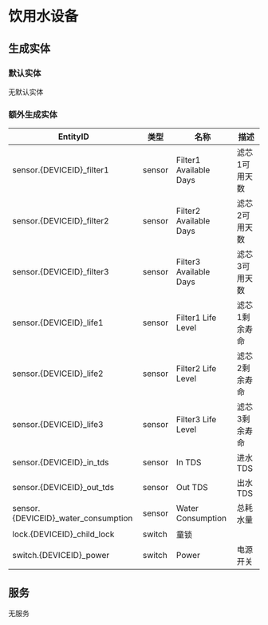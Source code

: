 # 饮用水设备

## 生成实体

### 默认实体

无默认实体

### 额外生成实体

| EntityID                             | 类型   | 名称                   | 描述          |
| ------------------------------------ | ------ | ---------------------- | ------------- |
| sensor.{DEVICEID}\_filter1           | sensor | Filter1 Available Days | 滤芯1可用天数 |
| sensor.{DEVICEID}\_filter2           | sensor | Filter2 Available Days | 滤芯2可用天数 |
| sensor.{DEVICEID}\_filter3           | sensor | Filter3 Available Days | 滤芯3可用天数 |
| sensor.{DEVICEID}\_life1             | sensor | Filter1 Life Level     | 滤芯1剩余寿命 |
| sensor.{DEVICEID}\_life2             | sensor | Filter2 Life Level     | 滤芯2剩余寿命 |
| sensor.{DEVICEID}\_life3             | sensor | Filter3 Life Level     | 滤芯3剩余寿命 |
| sensor.{DEVICEID}\_in_tds            | sensor | In TDS                 | 进水TDS       |
| sensor.{DEVICEID}\_out_tds           | sensor | Out TDS                | 出水TDS       |
| sensor.{DEVICEID}\_water_consumption | sensor | Water Consumption      | 总耗水量      |
| lock.{DEVICEID}\_child_lock          | switch | 童锁                   |               |
| switch.{DEVICEID}\_power             | switch | Power                  | 电源开关      |

## 服务

无服务
